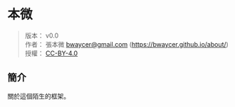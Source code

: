 本微
=======


> 版本： v0.0<br />
> 作者： 張本微 <bwaycer@gmail.com> (https://bwaycer.github.io/about/)<br />
> 授權： [CC-BY-4.0](https://creativecommons.org/licenses/by/4.0/deed.zh_TW)



## 簡介


關於這個陌生的框架。

